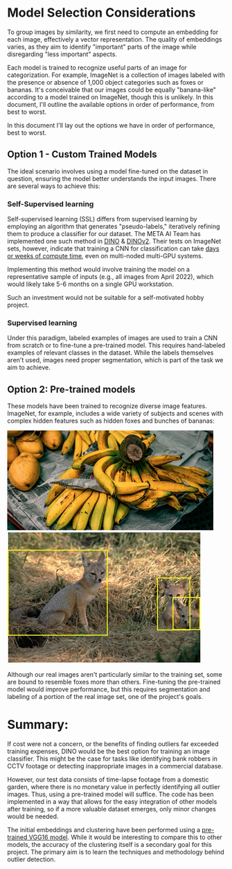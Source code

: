 # Model Selection Considerations
To group images by similarity, we first need to compute an embedding for each image, effectively a vector representation. The quality of embeddings varies, as they aim to identify "important" parts of the image while disregarding "less important" aspects.

Each model is trained to recognize useful parts of an image for categorization. For example, ImageNet is a collection of images labeled with the presence or absence of 1,000 object categories such as foxes or bananas. It's conceivable that our images could be equally "banana-like" according to a model trained on ImageNet, though this is unlikely. In this document, I'll outline the available options in order of performance, from best to worst.

In this document I'll lay out the options we have in order of performance, best to worst.

## Option 1 - Custom Trained Models

The ideal scenario involves using a model fine-tuned on the dataset in question, ensuring the model better understands the input images. There are several ways to achieve this:

### Self-Supervised learning 

Self-supervised learning (SSL) differs from supervised learning by employing an algorithm that generates "pseudo-labels," iteratively refining them to produce a classifier for our dataset. The META AI Team has implemented one such method in [DINO](https://arxiv.org/abs/2104.14294?fbclid=IwAR2Uyp3EJfPMiNpScWAqFkiVJ0GRbt21U4zhi-I9KFlxa4TLbzAVybCkBwg) & [DINOv2](https://github.com/facebookresearch/dinov2). Their tests on ImageNet sets, however, indicate that training a CNN for classification can take [days or weeks of compute time](https://github.com/facebookresearch/dino?fbclid=IwAR1iKye0pDOmOYckMwByOZzb1uiMJwvsPwpCyIm9OqTauBE3rZk5bFpRECA#multi-node-training), even on multi-noded multi-GPU systems.

Implementing this method would involve training the model on a representative sample of inputs (e.g., all images from April 2022), which would likely take 5-6 months on a single GPU workstation. 

Such an investment would not be suitable for a self-motivated hobby project.

### Supervised learning

Under this paradigm, labeled examples of images are used to train a CNN from scratch or to fine-tune a pre-trained model. This requires hand-labeled examples of relevant classes in the dataset. While the labels themselves aren't used, images need proper segmentation, which is part of the task we aim to achieve.

## Option 2: Pre-trained models

These models have been trained to recognize diverse image features. ImageNet, for example, includes a wide variety of subjects and scenes with complex hidden features such as hidden foxes and bunches of bananas: 

![bananas](readme-images/bananas.png) ![foxes](readme-images/kit_fox.JPG)

Although our real images aren't particularly similar to the training set, some are bound to resemble foxes more than others. Fine-tuning the pre-trained model would improve performance, but this requires segmentation and labeling of a portion of the real image set, one of the project's goals.

# Summary:

If cost were not a concern, or the benefits of finding outliers far exceeded training expenses, DINO would be the best option for training an image classifier. This might be the case for tasks like identifying bank robbers in CCTV footage or detecting inappropriate images in a commercial database.

However, our test data consists of time-lapse footage from a domestic garden, where there is no monetary value in perfectly identifying all outlier images. Thus, using a pre-trained model will suffice. The code has been implemented in a way that allows for the easy integration of other models after training, so if a more valuable dataset emerges, only minor changes would be needed.

The initial embeddings and clustering have been performed using a [pre-trained VGG16 model](https://keras.io/api/applications/vgg/#vgg16-function). While it would be interesting to compare this to other models, the accuracy of the clustering itself is a secondary goal for this project. The primary aim is to learn the techniques and methodology behind outlier detection.